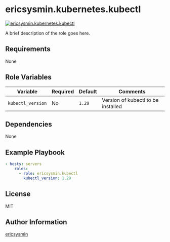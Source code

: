 # ericsysmin.kubernetes.kubectl

[![ericsysmin.kubernetes.kubectl](https://github.com/ericsysmin/ansible-collection-kubernetes/actions/workflows/kubectl.yml/badge.svg)](https://github.com/ericsysmin/ansible-collection-kubernetes/actions/workflows/kubectl.yml)

A brief description of the role goes here.

## Requirements

None

## Role Variables

| Variable          | Required | Default | Comments                           |
| ----------------- | -------- | ------- | ---------------------------------- |
| `kubectl_version` | No       | `1.29`  | Version of kubectl to be installed |

## Dependencies

None

## Example Playbook

```yaml
- hosts: servers
    roles:
      - role: ericsysmin.kubectl
        kubectl_version: 1.29
```

## License

MIT

## Author Information

[ericsysmin](https://ericsysmin.com)
